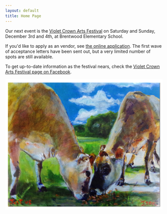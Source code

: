 ```yaml
---
layout: default
title: Home Page
---
```


Our next event is the <a href="artsfest_2016.html">Violet Crown Arts Festival</a> on Saturday and Sunday, December 3rd and 4th, at Brentwood Elementary School.

If you'd like to apply as an vendor, see <a href="artsfest_apply.html">the online application</a>.  The first wave of acceptance letters have been sent out, but a very limited number of spots are still available.

To get up-to-date information as the festival nears, check the [Violet Crown Arts Festival page on Facebook](https://www.facebook.com/events/102067300252996/).

<img src="img/Joseph_Magnano_4.jpg" title="artist Joseph Magnano - Vibrant Cows" class="img-responsive img-rounded">